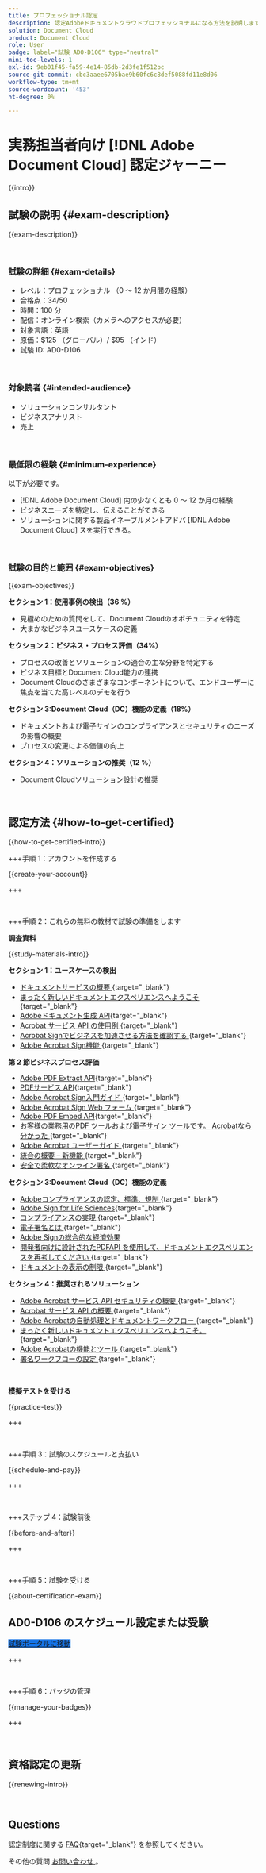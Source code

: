 ```yaml
---
title: プロフェッショナル認定
description: 認定Adobeドキュメントクラウドプロフェッショナルになる方法を説明します。
solution: Document Cloud
product: Document Cloud
role: User
badge: label="試験 AD0-D106" type="neutral"
mini-toc-levels: 1
exl-id: 9eb01f45-fa59-4e14-85db-2d3fe1f512bc
source-git-commit: cbc3aaee6705bae9b60fc6c8def5088fd11e8d06
workflow-type: tm+mt
source-wordcount: '453'
ht-degree: 0%

---
```


# 実務担当者向け [!DNL Adobe Document Cloud] 認定ジャーニー

{{intro}}

## 試験の説明 {#exam-description}

{{exam-description}}

<br>

### 試験の詳細 {#exam-details}

* レベル：プロフェッショナル （0 ～ 12 か月間の経験）
* 合格点：34/50
* 時間：100 分
* 配信：オンライン検索（カメラへのアクセスが必要）
* 対象言語：英語
* 原価：$125 （グローバル）/ $95 （インド）
* 試験 ID: AD0-D106

<br>

### 対象読者 {#intended-audience}

* ソリューションコンサルタント
* ビジネスアナリスト
* 売上

<br>

### 最低限の経験 {#minimum-experience}

以下が必要です。

* [!DNL Adobe Document Cloud] 内の少なくとも 0 ～ 12 か月の経験
* ビジネスニーズを特定し、伝えることができる
* ソリューションに関する製品イネーブルメントアドバ [!DNL Adobe Document Cloud] スを実行できる。

<br>

### 試験の目的と範囲 {#exam-objectives}

{{exam-objectives}}

**セクション 1：使用事例の検出（36 %）**

* 見極めのための質問をして、Document Cloudのオポチュニティを特定
* 大まかなビジネスユースケースの定義

**セクション 2：ビジネス・プロセス評価（34%）**

* プロセスの改善とソリューションの適合の主な分野を特定する
* ビジネス目標とDocument Cloud能力の連携
* Document Cloudのさまざまなコンポーネントについて、エンドユーザーに焦点を当てた高レベルのデモを行う

**セクション 3:Document Cloud（DC）機能の定義（18%）**

* ドキュメントおよび電子サインのコンプライアンスとセキュリティのニーズの影響の概要
* プロセスの変更による価値の向上

**セクション 4：ソリューションの推奨（12 %）**

* Document Cloudソリューション設計の推奨

<br>

## 認定方法 {#how-to-get-certified}

{{how-to-get-certified-intro}}

+++手順 1：アカウントを作成する

{{create-your-account}}

+++

<br>

+++手順 2：これらの無料の教材で試験の準備をします

**調査資料**

{{study-materials-intro}}

**セクション 1：ユースケースの検出**

* [ ドキュメントサービスの概要 ](https://developer.adobe.com/document-services/docs/overview/){target="_blank"}
* [ まったく新しいドキュメントエクスペリエンスへようこそ ](https://www.adobe.com/documentcloud.html){target="_blank"}
* [Adobeドキュメント生成 API](https://developer.adobe.com/document-services/apis/doc-generation){target="_blank"}
* [Acrobat サービス API の使用例 ](https://developer.adobe.com/document-services/use-cases/agreements-and-contracts/legal-contracts/){target="_blank"}
* [Acrobat Signでビジネスを加速させる方法を確認する ](https://www.adobe.com/sign.html){target="_blank"}
* [Adobe Acrobat Sign機能 ](https://www.adobe.com/sign/features.html){target="_blank"}

**第 2 節ビジネスプロセス評価**

* [Adobe PDF Extract API](https://developer.adobe.com/document-services/apis/pdf-extract/){target="_blank"}
* [PDFサービス API](https://developer.adobe.com/document-services/docs/apis/){target="_blank"}
* [Adobe Acrobat Sign入門ガイド ](https://helpx.adobe.com/sign/using/get-started-guide.html){target="_blank"}
* [Adobe Acrobat Sign Web フォーム ](https://helpx.adobe.com/sign/config/web-forms.html){target="_blank"}
* [Adobe PDF Embed API](https://developer.adobe.com/document-services/apis/pdf-embed/){target="_blank"}
* [ お客様の業務用のPDF ツールおよび電子サイン ツールです。 Acrobatなら分かった ](https://www.adobe.com/acrobat/business.html){target="_blank"}
* [Adobe Acrobat ユーザーガイド ](https://helpx.adobe.com/jp/acrobat/user-guide.html){target="_blank"}
* [ 統合の概要 – 新機能 ](https://experienceleague.adobe.com/docs/document-cloud-learn/sign-learning-hub/integrations/integrations-overview.html#what%E2%80%99s-new){target="_blank"}
* [ 安全で柔軟なオンライン署名 ](https://www.adobe.com/sign/online-signature.html){target="_blank"}

**セクション 3:Document Cloud（DC）機能の定義**

* [Adobeコンプライアンスの認定、標準、規制 ](https://www.adobe.com/trust/compliance/compliance-list.html){target="_blank"}
* [Adobe Sign for Life Sciences](https://www.adobe.com/content/dam/dx-dc/en/pdfs/adobe-sign-life-sciences-solution-brief-ue.pdf){target="_blank"}
* [ コンプライアンスの実現 ](https://www.adobe.com/documentcloud/resources/compliance.html){target="_blank"}
* [ 電子署名とは ](https://www.adobe.com/sign/digital-signatures.html){target="_blank"}
* [Adobe Signの総合的な経済効果 ](https://www.adobe.com/content/dam/dx-dc/pdf/total-economic-impact-adobe-sign-ue.pdf)
* [ 開発者向けに設計されたPDFAPI を使用して、ドキュメントエクスペリエンスを再考してください ](https://developer.adobe.com/document-services){target="_blank"}
* [ ドキュメントの表示の制限 ](https://helpx.adobe.com/sign/using/limited-document-visibility.html){target="_blank"}

**セクション 4：推奨されるソリューション**

* [Adobe Acrobat サービス API セキュリティの概要 ](https://www.adobe.com/content/dam/cc/en/trust-center/ungated/whitepapers/doc-cloud/adobe-document-services-security-overview.pdf){target="_blank"}
* [Acrobat サービス API の概要 ](https://documentservices.adobe.com/dc-integration-creation-app-cdn/main.html){target="_blank"}
* [Adobe Acrobatの自動処理とドキュメントワークフロー ](https://helpx.adobe.com/acrobat/kb/automation-and-document-workflows.html){target="_blank"}
* [ まったく新しいドキュメントエクスペリエンスへようこそ。](https://www.adobe.com/documentcloud.html){target="_blank"}
* [Adobe Acrobatの機能とツール ](https://www.adobe.com/acrobat/features.html){target="_blank"}
* [ 署名ワークフローの設定 ](https://helpx.adobe.com/ca/sign/using/workflow-designer-signature-workflow.html){target="_blank"}

<br>

**模擬テストを受ける**

{{practice-test}}

+++

<br>

+++手順 3：試験のスケジュールと支払い

{{schedule-and-pay}}

+++

<br>

+++ステップ 4：試験前後

{{before-and-after}}

+++

<br>

+++手順 5：試験を受ける

{{about-certification-exam}}

## AD0-D106 のスケジュール設定または受験

<a href="https://www.certmetrics.com/adobe/candidate/examity_sso.aspx?eid=AD0-D106" target="_blank" class="spectrum-Button spectrum-Button--fill spectrum-Button--accent spectrum-Button--sizeM is-margin-bottom-big-big at-element-click-tracking" style="background-color:#1473E6">

<span class="spectrum-Button-label has-no-wrap">
   試験ポータルに移動
</span>
</a>

+++

<br>

+++手順 6：バッジの管理

{{manage-your-badges}}

+++

<br>

## 資格認定の更新

{{renewing-intro}}

<br>

## Questions

認定制度に関する [FAQ](https://experienceleague.adobe.com/docs/certification/certification/faq.html){target="_blank"} を参照してください。

その他の質問 [ お問い合わせ ](mailto:certif@adobe.com)。